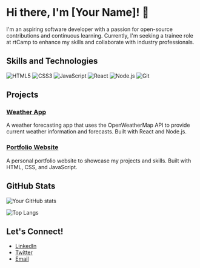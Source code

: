 # Hi there, I'm [Your Name]! 👋

I'm an aspiring software developer with a passion for open-source contributions and continuous learning. Currently, I'm seeking a trainee role at rtCamp to enhance my skills and collaborate with industry professionals.

## Skills and Technologies

![HTML5](https://img.shields.io/badge/HTML5-E34F26?style=flat-square&logo=html5&logoColor=white)
![CSS3](https://img.shields.io/badge/CSS3-1572B6?style=flat-square&logo=css3&logoColor=white)
![JavaScript](https://img.shields.io/badge/JavaScript-F7DF1E?style=flat-square&logo=javascript&logoColor=black)
![React](https://img.shields.io/badge/React-61DAFB?style=flat-square&logo=react&logoColor=black)
![Node.js](https://img.shields.io/badge/Node.js-339933?style=flat-square&logo=node-dot-js&logoColor=white)
![Git](https://img.shields.io/badge/Git-F05032?style=flat-square&logo=git&logoColor=white)

## Projects

### [Weather App](https://github.com/yourusername/weatherapp)
A weather forecasting app that uses the OpenWeatherMap API to provide current weather information and forecasts. Built with React and Node.js.

### [Portfolio Website](https://github.com/yourusername/portfolio)
A personal portfolio website to showcase my projects and skills. Built with HTML, CSS, and JavaScript.

## GitHub Stats

![Your GitHub stats](https://github-readme-stats.vercel.app/api?username=yourusername&show_icons=true&theme=radical)

![Top Langs](https://github-readme-stats.vercel.app/api/top-langs/?username=yourusername&layout=compact&theme=radical)

## Let's Connect!

- [LinkedIn](https://www.linkedin.com/in/yourprofile)
- [Twitter](https://twitter.com/yourprofile)
- [Email](mailto:your.email@example.com)
